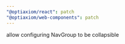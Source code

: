 ```yaml
---
"@optiaxiom/react": patch
"@optiaxiom/web-components": patch
---
```


allow configuring NavGroup to be collapsible
